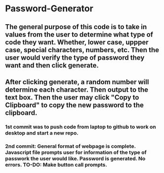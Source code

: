 # Password-Generator

## The general purpose of this code is to take in values from the user to determine what type of code they want. Whether, lower case, uppper case, special characters, numbers, etc. Then the user would verify the type of password they want and then click generate.

## After clicking generate, a random number will determine each character. Then output to the text box. Then the user may click "Copy to Clipboard" to copy the new password to the clipboard.

### 1st commit was to push code from laptop to github to work on desktop and start a new repo.

### 2nd commit: General format of webpage is complete. Javascript file prompts user for information of the type of passwork the user would like. Password is generated. No errors. TO-DO: Make button call prompts.